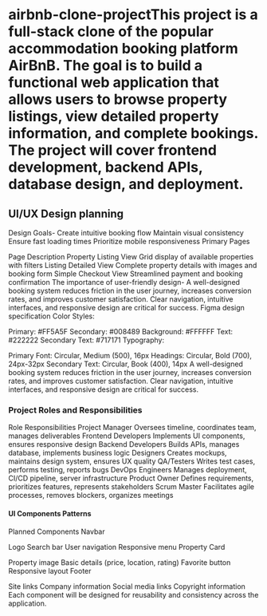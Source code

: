 # airbnb-clone-projectThis project is a full-stack clone of the popular accommodation booking platform AirBnB. The goal is to build a functional web application that allows users to browse property listings, view detailed property information, and complete bookings. The project will cover frontend development, backend APIs, database design, and deployment.
## UI/UX Design planning
Design Goals-
Create intuitive booking flow
Maintain visual consistency
Ensure fast loading times
Prioritize mobile responsiveness
 Primary Pages

Page	Description
Property Listing View	Grid display of available properties with filters
Listing Detailed View	Complete property details with images and booking form
Simple Checkout View	Streamlined payment and booking confirmation
The importance of user-friendly design-
A well-designed booking system reduces friction in the user journey, increases conversion rates, and improves customer satisfaction. Clear navigation, intuitive interfaces, and responsive design are critical for success.
Figma design specification
Color Styles:

Primary: #FF5A5F
Secondary: #008489
Background: #FFFFFF
Text: #222222
Secondary Text: #717171
Typography:

Primary Font: Circular, Medium (500), 16px
Headings: Circular, Bold (700), 24px-32px
Secondary Text: Circular, Book (400), 14px
A well-designed booking system reduces friction in the user journey, increases conversion rates, and improves customer satisfaction. Clear navigation, intuitive interfaces, and responsive design are critical for success.
### Project Roles and Responsibilities
Role	Responsibilities
Project Manager	Oversees timeline, coordinates team, manages deliverables
Frontend Developers	Implements UI components, ensures responsive design
Backend Developers	Builds APIs, manages database, implements business logic
Designers	Creates mockups, maintains design system, ensures UX quality
QA/Testers	Writes test cases, performs testing, reports bugs
DevOps Engineers	Manages deployment, CI/CD pipeline, server infrastructure
Product Owner	Defines requirements, prioritizes features, represents stakeholders
Scrum Master	Facilitates agile processes, removes blockers, organizes meetings
#### UI Components Patterns
Planned Components
Navbar

Logo
Search bar
User navigation
Responsive menu
Property Card

Property image
Basic details (price, location, rating)
Favorite button
Responsive layout
Footer

Site links
Company information
Social media links
Copyright information
Each component will be designed for reusability and consistency across the application.

